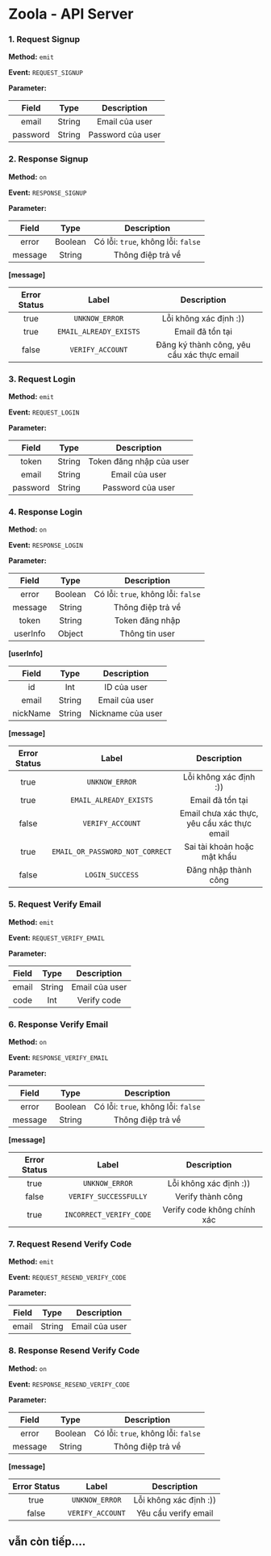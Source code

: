 # Zoola - API Server

### 1. Request Signup 
**Method:** `emit`

**Event:** `REQUEST_SIGNUP`

**Parameter:**

| Field    | Type   | Description       |
|:----------:|:--------:|:-------------------:|
| email    | String | Email của user    |
| password | String | Password của user |

### 2. Response Signup 
**Method:** `on`

**Event:** `RESPONSE_SIGNUP`

**Parameter:**

| Field    | Type   | Description       |
|:----------:|:--------:|:-------------------:|
| error    | Boolean | Có lỗi: `true`, không lỗi: `false`    |
| message | String | Thông điệp trả về |


**[message]**

|Error Status| Label                | Description                                |
|:----:|:----------------------:|:--------------------------------------------:|
|true| `UNKNOW_ERROR`         | Lỗi không xác định :))                     |
|true| `EMAIL_ALREADY_EXISTS` | Email đã tồn tại                           |
|false| `VERIFY_ACCOUNT`       | Đăng ký thành công, yêu cầu xác thực email |

### 3. Request Login 
**Method:** `emit`

**Event:** `REQUEST_LOGIN`

**Parameter:**

| Field    | Type   | Description       |
|:----------:|:--------:|:-------------------:|
| token    | String | Token đăng nhập của user    |
| email    | String | Email của user    |
| password | String | Password của user |

### 4. Response Login 
**Method:** `on`

**Event:** `RESPONSE_LOGIN`

**Parameter:**

| Field    | Type   | Description       |
|:----------:|:--------:|:-------------------:|
| error    | Boolean | Có lỗi: `true`, không lỗi: `false`    |
| message | String | Thông điệp trả về |
|token|String|Token đăng nhập|
|userInfo|Object|Thông tin user|


**[userInfo]**

|   Field  |  Type  |    Description    |
|:--------:|:------:|:-----------------:|
|    id    | Int    | ID của user       |
|   email  | String | Email của user    |
| nickName | String | Nickname của user |


**[message]**

| Error Status |             Label             |                 Description                 |
|:------------:|:-----------------------------:|:-------------------------------------------:|
|     true     | `UNKNOW_ERROR`                  | Lỗi không xác định :))                      |
|     true     | `EMAIL_ALREADY_EXISTS`          | Email đã tồn tại                            |
|     false    | `VERIFY_ACCOUNT`                | Email chưa xác thực, yêu cầu xác thực email |
|     true     | `EMAIL_OR_PASSWORD_NOT_CORRECT` | Sai tài khoản hoặc mật khẩu                 |
|     false    | `LOGIN_SUCCESS`                 | Đăng nhập thành công                        |


### 5. Request Verify Email 
**Method:** `emit`

**Event:** `REQUEST_VERIFY_EMAIL`

**Parameter:**

| Field    | Type   | Description       |
|:----------:|:--------:|:-------------------:|
| email    | String | Email của user    |
| code | Int | Verify code |

### 6. Response Verify Email 
**Method:** `on`

**Event:** `RESPONSE_VERIFY_EMAIL`

**Parameter:**

| Field    | Type   | Description       |
|:----------:|:--------:|:-------------------:|
| error    | Boolean | Có lỗi: `true`, không lỗi: `false`    |
| message | String | Thông điệp trả về |


**[message]**

| Error Status |             Label             |                 Description                 |
|:------------:|:-----------------------------:|:-------------------------------------------:|
|     true     | `UNKNOW_ERROR`                  | Lỗi không xác định :))                      |
|     false     | `VERIFY_SUCCESSFULLY`          | Verify thành công                          |
|     true    | `INCORRECT_VERIFY_CODE`                | Verify code không chính xác |


### 7. Request Resend Verify Code
**Method:** `emit`

**Event:** `REQUEST_RESEND_VERIFY_CODE`

**Parameter:**

| Field    | Type   | Description       |
|:----------:|:--------:|:-------------------:|
| email    | String | Email của user    |

### 8. Response Resend Verify Code
**Method:** `on`

**Event:** `RESPONSE_RESEND_VERIFY_CODE`

**Parameter:**

| Field    | Type   | Description       |
|:----------:|:--------:|:-------------------:|
| error    | Boolean | Có lỗi: `true`, không lỗi: `false`    |
| message | String | Thông điệp trả về |


**[message]**

| Error Status |             Label             |                 Description                 |
|:------------:|:-----------------------------:|:-------------------------------------------:|
|     true     | `UNKNOW_ERROR`                  | Lỗi không xác định :))                      |
|     false     | `VERIFY_ACCOUNT`          | Yêu cầu verify email                          |

## vẫn còn tiếp....